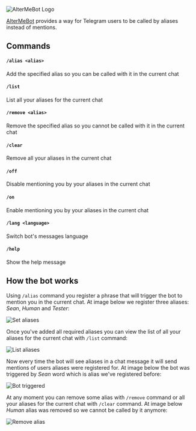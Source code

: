 ![AlterMeBot Logo](https://github.com/melanchall/altermebot/blob/master/Resources/Images/logo.png)

[AlterMeBot](https://t.me/altermebot) provides a way for Telegram users to be called by aliases instead of mentions.

## Commands

#### `/alias <alias>`
Add the specified alias so you can be called with it in the current chat

#### `/list`
List all your aliases for the current chat

#### `/remove <alias>`
Remove the specified alias so you cannot be called with it in the current chat

#### `/clear`
Remove all your aliases in the current chat

#### `/off`
Disable mentioning you by your aliases in the current chat

#### `/on`
Enable mentioning you by your aliases in the current chat

#### `/lang <language>`
Switch bot's messages language

#### `/help`
Show the help message

## How the bot works

Using `/alias` command you register a phrase that will trigger the bot to mention you in the current chat. At image below we register three aliases: _Sean_, _Human_ and _Tester_:

![Set aliases](https://github.com/melanchall/altermebot/blob/master/Resources/Images/set-aliases.png)

Once you've added all required aliases you can view the list of all your aliases for the current chat with `/list` command:

![List aliases](https://github.com/melanchall/altermebot/blob/master/Resources/Images/list-aliases.png)

Now every time the bot will see aliases in a chat message it will send mentions of users aliases were registered for. At image below the bot was triggered by _Sean_ word which is alias we've registered before:

![Bot triggered](https://github.com/melanchall/altermebot/blob/master/Resources/Images/triggered.png)

At any moment you can remove some alias with `/remove` command or all your aliases for the current chat with `/clear` command. At image below _Human_ alias was removed so we cannot be called by it anymore:

![Remove alias](https://github.com/melanchall/altermebot/blob/master/Resources/Images/remove-alias.png)
